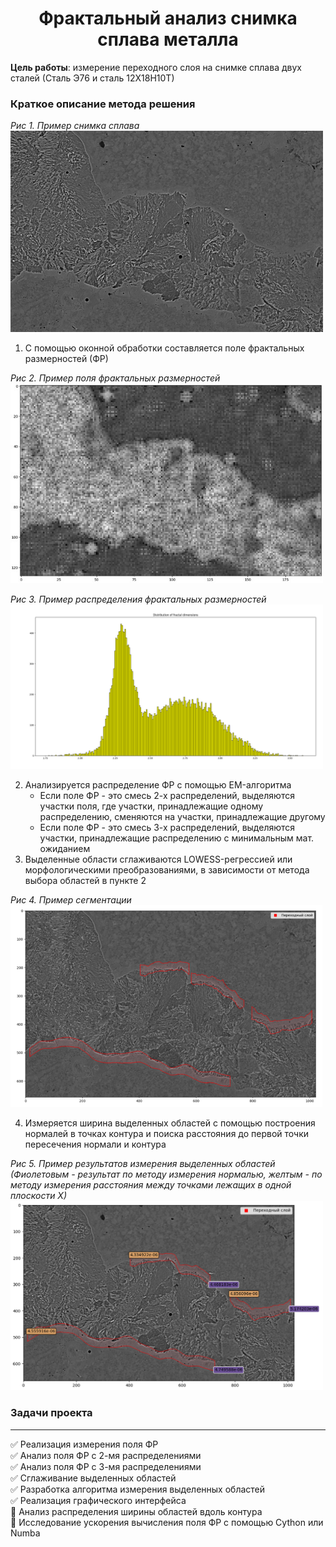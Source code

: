<h1 align="center">Фрактальный анализ снимка сплава металла</h1>


<p><b>Цель работы</b>: измерение переходного слоя на снимке сплава двух сталей (Сталь Э76 и сталь 12Х18Н10Т)</p>

### Краткое описание метода решения
<em>Рис 1. Пример снимка сплава</em>   
<img src="readme/ExampleImage.jpg" width=500px>    
  
1. С помощью оконной обработки составляется поле фрактальных размерностей (ФР)    

<em>Рис 2. Пример поля фрактальных размерностей</em>   
<img src="readme/ExampleField.jpg" width=500px>    
 
<em>Рис 3. Пример распределения фрактальных размерностей</em>    
<img src="readme/ExampleDistribution.png" width=500px>    

2. Анализируется распределение ФР с помощью EM-алгоритма    
    * Если поле ФР - это смесь 2-х распределений, выделяются участки поля, где участки, принадлежащие одному распределению, сменяются на участки, принадлежащие другому     
    * Если поле ФР - это смесь 3-х распределений, выделяются участки, принадлежащие распределению с минимальным мат. ожиданием    
3. Выделенные области сглаживаются LOWESS-регрессией или морфологическими преобразованиями, в зависимости от метода выбора областей в пункте 2    

<em>Рис 4. Пример сегментации</em>  
<img src="readme/ExampleSegmentation.png" width=500px>    

4. Измеряется ширина выделенных областей с помощью построения нормалей в точках контура и поиска расстояния до первой точки пересечения нормали и контура    

<em>Рис 5. Пример результатов измерения выделенных областей (Фиолетовым - результат по методу измерения нормалью, желтым - по методу измерения расстояния между точками лежащих в одной плоскости Х)</em>    
<img src="readme/ExampleMeasure.png" width=500px>    

### Задачи проекта
___
:white_check_mark: Реализация измерения поля ФР    
:white_check_mark: Анализ поля ФР с 2-мя распределениями    
:white_check_mark: Анализ поля ФР с 3-мя распределениями    
:white_check_mark: Сглаживание выделенных областей    
:white_check_mark: Разработка алгоритма измерения выделенных областей    
:white_check_mark: Реализация графического интерфейса    
:black_square_button: Анализ распределения ширины областей вдоль контура    
:black_square_button: Исследование ускорения вычисления поля ФР с помощью Cython или Numba    


